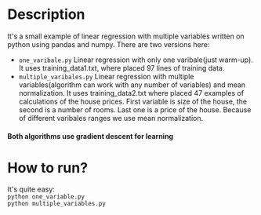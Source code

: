 # Description
It's a small example of linear regression with multiple variables written on python using pandas and numpy. There are two versions here:

- ```one_varibale.py```
Linear regression with only one varibale(just warm-up). It uses training_data1.txt, where placed 97 lines of training data.
- ```multiple_varibales.py```
Linear regression with multiple variables(algorithm can work with any number of variables) and mean normalization. It uses training_data2.txt where placed 47 examples of calculations of the house prices. First variable is size of the house, the second is a number of rooms. Last one is a price of the house. Because of different varibales ranges we use mean normalization.

#### Both algorithms use gradient descent for learning

# How to run?
It's quite easy:   
```python one_variable.py```   
```python multiple_variables.py```   
